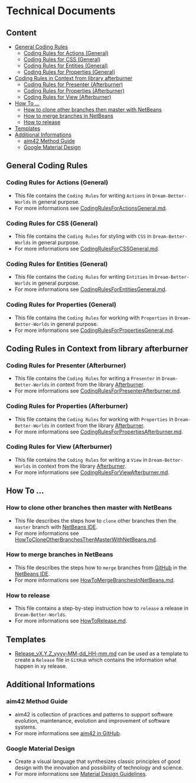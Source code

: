 Technical Documents
===



Content
---

* [General Coding Rules](#GeneralCodingRules)
    * [Coding Rules for Actions (General)](#CodingRulesForActionsGeneral)
    * [Coding Rules for CSS (General)](#CodingRulesForCSSGeneral)
    * [Coding Rules for Entities (General)](#CodingRulesForEntitiesGeneral)
    * [Coding Rules for Properties (General)](#CodingRulesForPropertiesGeneral)
* [Coding Rules in Context from library afterburner](#CodingRulesInContextFromLibraryAfterburner)
    * [Coding Rules for Presenter (Afterburner)](#CodingRulesForPresenterAfterburner)
    * [Coding Rules for Properties (Afterburner)](#CodingRulesForPropertiesAfterburner)
    * [Coding Rules for View (Afterburner)](#CodingRulesForViewAfterburner)
* [How To ...](#HowTo)
    * [How to clone other branches then master with NetBeans](#HowToCloneOtherBranchesThenMasterWithNetBeans)
    * [How to merge branches in NetBeans](#HowToMergeBranchesInNetBeans)
    * [How to release](#HowToRelease)
* [Templates](#Templates)
* [Additional Informations](#AdditionalInformations)
    * [aim42 Method Guide](#Aim42MethodGuide)
    * [Google Material Design](#GoogleMaterialDesign)



General Coding Rules<a name="GeneralCodingRules" />
---


### Coding Rules for Actions (General)<a name="CodingRulesForActionsGeneral" />
* This file contains the `Coding Rules` for writing `Actions` in
  `Dream-Better-Worlds` in general purpose.
* For more informations see [CodingRulesForActionsGeneral.md].


### Coding Rules for CSS (General)<a name="CodingRulesForCSSGeneral" />
* This file contains the `Coding Rules` for styling with `CSS` in
  `Dream-Better-Worlds` in general purpose.
* For more informations see [CodingRulesForCSSGeneral.md].


### Coding Rules for Entities (General)<a name="CodingRulesForEntitiesGeneral" />
* This file contains the `Coding Rules` for writing `Entities` in
  `Dream-Better-Worlds` in general purpose.
* For more informations see [CodingRulesForEntitiesGeneral.md].


### Coding Rules for Properties (General)<a name="CodingRulesForPropertiesGeneral" />
* This file contains the `Coding Rules` for working with `Properties` in
  `Dream-Better-Worlds` in general purpose.
* For more informations see [CodingRulesForPropertiesGeneral.md].



Coding Rules in Context from library afterburner<a name="CodingRulesInContextFromLibraryAfterburner" />
---


### Coding Rules for Presenter (Afterburner)<a name="CodingRulesForPresenterAfterburner" />
* This file contains the `Coding Rules` for writing a `Presenter` in
  `Dream-Better-Worlds` in context from the library [Afterburner].
* For more informations see [CodingRulesForPresenterAfterburner.md].


### Coding Rules for Properties (Afterburner)<a name="CodingRulesForPropertiesAfterburner" />
* This file contains the `Coding Rules` for working with `Properties` in
  `Dream-Better-Worlds` in context from the library [Afterburner].
* For more informations see [CodingRulesForPropertiesAfterburner.md].


### Coding Rules for View (Afterburner)<a name="CodingRulesForViewAfterburner" />
* This file contains the `Coding Rules` for writing a `View` in
  `Dream-Better-Worlds` in context from the library [Afterburner].
* For more informations see [CodingRulesForViewAfterburner.md].



How To ...<a name="HowTo" />
---


### How to clone other branches then master with NetBeans<a name="HowToCloneOtherBranchesThenMasterWithNetBeans" />
* This file describes the steps how to `clone` other branches then the `master` 
  branch with [NetBeans IDE].
* For more informations see [HowToCloneOtherBranchesThenMasterWithNetBeans.md].


### How to merge branches in NetBeans<a name="HowToMergeBranchesInNetBeans" />
* This file describes the steps how to `merge` branches from [GitHub] in the 
  [NetBeans IDE].
* For more informations see [HowToMergeBranchesInNetBeans.md].


### How to release<a name="HowToRelease" />
* This file contains a step-by-step instruction how to `release` a release
  in `Dream-Better-Worlds`.
* For more informations see [HowToRelease.md].



Templates<a name="Templates" />
---

* [Release_vX.Y.Z_yyyy-MM-dd_HH-mm.md] can be used as a template to create a 
  `Release` file in `GitHub` which contains the information what happen in xy 
  release.



Additional Informations<a name="AdditionalInformations" />
---


### aim42 Method Guide<a name="Aim42MethodGuide" />
* aim42 is collection of practices and patterns to support software evolution, 
  maintenance, evolution and improvement of software systems.
* For more informations see [aim42 in GitHub].


### Google Material Design<a name="GoogleMaterialDesign" />
* Create a visual language that synthesizes classic principles of good design 
  with the innovation and possibility of technology and science.
* For more informations see [Material Design Guidelines].



[//]: # (Links)
[Afterburner]:http://afterburner.adam-bien.com/
[aim42 in GitHub]:https://github.com/aim42/aim42

[CodingRulesForActionsGeneral.md]:./../coding-rules/general/CodingRulesForActions.md
[CodingRulesForCSSGeneral.md]:./../coding-rules/general/CodingRulesForCSS.md
[CodingRulesForEntitiesGeneral.md]:./../coding-rules/general/CodingRulesForEntities.md
[CodingRulesForPropertiesGeneral.md]:./../coding-rules/general/CodingRulesForProperties.md

[CodingRulesForPresenterAfterburner.md]:./../coding-rules/afterburner/CodingRulesForPresenter.md
[CodingRulesForPropertiesAfterburner.md]:./../coding-rules/afterburner/CodingRulesForProperties.md
[CodingRulesForViewAfterburner.md]:./../coding-rules/afterburner/CodingRulesForView.md

[GitHub]:https://github.com/
[HowToCloneOtherBranchesThenMasterWithNetBeans.md]:./../howto/HowToCloneOtherBranchesThenMasterWithNetBeans.md
[HowToMergeBranchesInNetBeans.md]:./../howto/HowToMergeBranchesInNetBeans.md
[HowToRelease.md]:./../howto/HowToRelease.md
[NetBeans IDE]:https://netbeans.org/
[Material Design Guidelines]:https://www.google.com/design/spec/material-design/introduction.html
[Release_vX.Y.Z_yyyy-MM-dd_HH-mm.md]:./../release/Release_vX.Y.Z_yyyy-MM-dd_HH-mm.md
